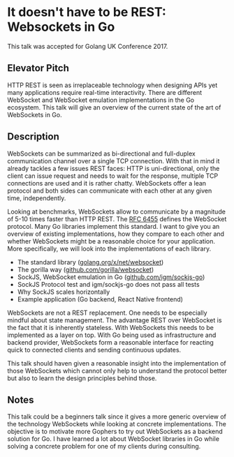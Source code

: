 # It doesn't have to be REST: Websockets in Go

This talk was accepted for Golang UK Conference 2017.

## Elevator Pitch

HTTP REST is seen as irreplaceable technology when designing APIs yet many applications require real-time interactivity. There are different WebSocket and WebSocket emulation implementations in the Go ecosystem. This talk will give an overview of the current state of the art of WebSockets in Go.

## Description

WebSockets can be summarized as bi-directional and full-duplex communication channel over a single TCP connection. With that in mind it already tackles a few issues REST faces: HTTP is uni-directional, only the client can issue request and needs to wait for the response, multiple TCP connections are used and it is rather chatty. WebSockets offer a lean protocol and both sides can communicate with each other at any given time, independently.

Looking at benchmarks, WebSockets allow to communicate by a magnitude of 5-10 times faster than HTTP REST. The [RFC 6455](https://tools.ietf.org/html/rfc6455) defines the WebSocket protocol. Many Go libraries implement this standard. I want to give you an overview of existing implementations, how they compare to each other and whether WebSockets might be a reasonable choice for your application. More specifically, we will look into the implementations of each library.

* The standard library ([golang.org/x/net/websocket](https://github.com/golang/net/tree/master/websocket))
* The gorilla way ([github.com/gorilla/websocket](https://github.com/gorilla/websocket))
* SockJS, WebSocket emulation in Go ([github.com/igm/sockjs-go](https://github.com/gorilla/websocket))
* SockJS Protocol test and igm/sockjs-go does not pass all tests
* Why SockJS scales horizontally
* Example application (Go backend, React Native frontend)

WebSockets are not a REST replacement. One needs to be especially mindful about state management. The advantage REST over WebSocket is the fact that it is inherently stateless. With WebSockets this needs to be implemented as a layer on top. With Go being used as infrastructure and backend provider, WebSockets form a reasonable interface for reacting quick to connected clients and sending continuous updates.

This talk should haven given a reasonable insight into the implementation of those WebSockets which cannot only help to understand the protocol better but also to learn the design principles behind those.

## Notes

This talk could be a beginners talk since it gives a more generic overview of the technology WebSockets while looking at concrete implementations. The objective is to motivate more Gophers to try out WebSockets as a backend solution for Go. I have learned a lot about WebSocket libraries in Go while solving a concrete problem for one of my clients during consulting.
